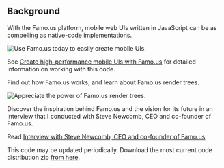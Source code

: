 Background
----------
With the Famo.us platform, mobile web UIs written in JavaScript can be as compelling as native-code implementations.

![Use Famo.us today to easily create mobile UIs.](http://www.ibm.com/developerworks/library/wa-famous/figure8.jpg)

See [Create high-performance mobile UIs with Famo.us](http://www.ibm.com/developerworks/library/wa-famous/index.html)  for detailed information on working with this code.

Find out how Famo.us works, and learn about Famo.us render trees.

![Appreciate the power of Famo.us render trees.](http://www.ibm.com/developerworks/library/wa-famous/figure13.png)

Discover the inspiration behind Famo.us and the vision for its future in an interview that I conducted with Steve Newcomb, CEO and co-founder of Famo.us.

Read [Interview with Steve Newcomb, CEO and co-founder of Famo.us](http://www.ibm.com/developerworks/library/wa-famous/sidefile-interview.html)

This code may be updated periodically.   Download the most current code distribution zip [from here]().




